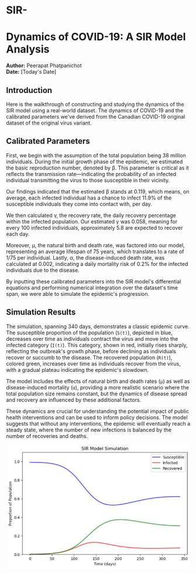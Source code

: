 # SIR-
# Dynamics of COVID-19: A SIR Model Analysis

**Author:** Peerapat Phatpanichot  
**Date:** [Today's Date]

## Introduction

Here is the walkthrough of constructing and studying the dynamics of the SIR model using a real-world dataset. The dynamics of COVID-19 and the calibrated parameters we've derived from the Canadian COVID-19 original dataset of the original virus variant.

## Calibrated Parameters

First, we begin with the assumption of the total population being 38 million individuals. During the initial growth phase of the epidemic, we estimated the basic reproduction number, denoted by β. This parameter is critical as it reflects the transmission rate—indicating the probability of an infected individual transmitting the virus to those susceptible in their vicinity.

Our findings indicated that the estimated β stands at 0.119, which means, on average, each infected individual has a chance to infect 11.9% of the susceptible individuals they come into contact with, per day.

We then calculated γ, the recovery rate, the daily recovery percentage within the infected population. Our estimated γ was 0.058, meaning for every 100 infected individuals, approximately 5.8 are expected to recover each day.

Moreover, μ, the natural birth and death rate, was factored into our model, representing an average lifespan of 75 years, which translates to a rate of 1/75 per individual. Lastly, α, the disease-induced death rate, was calculated at 0.002, indicating a daily mortality risk of 0.2% for the infected individuals due to the disease.

By inputting these calibrated parameters into the SIR model's differential equations and performing numerical integration over the dataset's time span, we were able to simulate the epidemic's progression.

## Simulation Results

The simulation, spanning 340 days, demonstrates a classic epidemic curve. The susceptible proportion of the population (`S(t)`), depicted in blue, decreases over time as individuals contract the virus and move into the infected category (`I(t)`). This category, shown in red, initially rises sharply, reflecting the outbreak's growth phase, before declining as individuals recover or succumb to the disease. The recovered population (`R(t)`), colored green, increases over time as individuals recover from the virus, with a gradual plateau indicating the epidemic's slowdown.

The model includes the effects of natural birth and death rates (`μ`) as well as disease-induced mortality (`α`), providing a more realistic scenario where the total population size remains constant, but the dynamics of disease spread and recovery are influenced by these additional factors.

These dynamics are crucial for understanding the potential impact of public health interventions and can be used to inform policy decisions. The model suggests that without any interventions, the epidemic will eventually reach a steady state, where the number of new infections is balanced by the number of recoveries and deaths.

![SIR Model Simulation showing the proportion of Susceptible (blue), Infected (red), and Recovered (green) individuals over time.](output/SIM.png)

